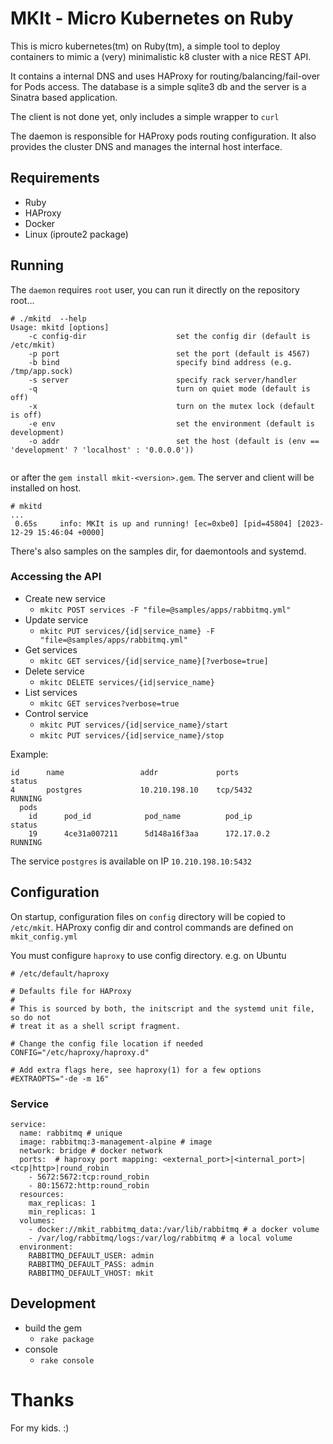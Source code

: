 # MKIt - Micro Kubernetes on Ruby

This is micro kubernetes(tm) on Ruby(tm), a simple tool to deploy containers to mimic a (very) minimalistic k8 cluster with a nice REST API.

It contains a internal DNS and uses HAProxy for routing/balancing/fail-over for Pods access.
The database is a simple sqlite3 db and the server is a Sinatra based application.

The client is not done yet, only includes a simple wrapper to `curl`

The daemon is responsible for HAProxy pods routing configuration. It also provides the cluster DNS and manages the internal host interface. 

## Requirements

* Ruby
* HAProxy
* Docker
* Linux (iproute2 package)

## Running

The `daemon` requires `root` user, you can run it directly on the repository root...

```
# ./mkitd  --help
Usage: mkitd [options]
    -c config-dir                    set the config dir (default is /etc/mkit)
    -p port                          set the port (default is 4567)
    -b bind                          specify bind address (e.g. /tmp/app.sock)
    -s server                        specify rack server/handler
    -q                               turn on quiet mode (default is off)
    -x                               turn on the mutex lock (default is off)
    -e env                           set the environment (default is development)
    -o addr                          set the host (default is (env == 'development' ? 'localhost' : '0.0.0.0'))
   
```

or after the `gem install mkit-<version>.gem`. The server and client will be installed on host.

```
# mkitd
...
 0.65s     info: MKIt is up and running! [ec=0xbe0] [pid=45804] [2023-12-29 15:46:04 +0000]
```

There's also samples on the samples dir, for daemontools and systemd.

### Accessing the API

* Create new service
  * `mkitc POST services -F "file=@samples/apps/rabbitmq.yml"`
* Update service
  * `mkitc PUT services/{id|service_name} -F "file=@samples/apps/rabbitmq.yml"`
* Get services
  * `mkitc GET services/{id|service_name}[?verbose=true]`
* Delete service
  * `mkitc DELETE services/{id|service_name}`
* List services
  * `mkitc GET services?verbose=true`
* Control service
  * `mkitc PUT services/{id|service_name}/start`
  * `mkitc PUT services/{id|service_name}/stop`

Example:

```
id      name                 addr             ports                      status
4       postgres             10.210.198.10    tcp/5432                   RUNNING
  pods
    id      pod_id            pod_name          pod_ip            status
    19      4ce31a007211      5d148a16f3aa      172.17.0.2        RUNNING
```
The service `postgres` is available on IP `10.210.198.10:5432`

## Configuration

On startup, configuration files on `config` directory will be copied to `/etc/mkit`. HAProxy config dir and control commands are defined on `mkit_config.yml`

You must configure `haproxy` to use config directory. e.g. on Ubuntu

```
# /etc/default/haproxy

# Defaults file for HAProxy
#
# This is sourced by both, the initscript and the systemd unit file, so do not
# treat it as a shell script fragment.

# Change the config file location if needed
CONFIG="/etc/haproxy/haproxy.d"

# Add extra flags here, see haproxy(1) for a few options
#EXTRAOPTS="-de -m 16"
```

### Service

```
service:
  name: rabbitmq # unique
  image: rabbitmq:3-management-alpine # image
  network: bridge # docker network
  ports:  # haproxy port mapping: <external_port>|<internal_port>|<tcp|http>|round_robin
    - 5672:5672:tcp:round_robin
    - 80:15672:http:round_robin
  resources:
    max_replicas: 1
    min_replicas: 1
  volumes:
    - docker://mkit_rabbitmq_data:/var/lib/rabbitmq # a docker volume
    - /var/log/rabbitmq/logs:/var/log/rabbitmq # a local volume
  environment:
    RABBITMQ_DEFAULT_USER: admin
    RABBITMQ_DEFAULT_PASS: admin
    RABBITMQ_DEFAULT_VHOST: mkit
```

## Development

* build the gem
  * `rake package`
* console
  * `rake console`

# Thanks

For my kids. :) 
